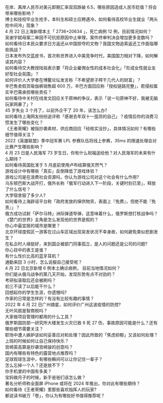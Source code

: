 在岸、离岸人民币对美元即期汇率双双跌破 6.5，哪些原因造成人民币贬值？将会带来哪些影响？  
博士和技校毕业生抢手，本科生和硕士应聘遇冷，如何看待高校毕业生就业「两头抢中间冷」现象？  
4 月 22 日上海新增本土「 2736+20634 」，死亡病例 12 例，目前情况如何？  
吴谢宇弑母案二审因不可抗拒原因中止审理，案件终审判决会增加更多变数吗？  
如何看待日本民众要求日方返还从中国掠夺的文物？我国文物追索返还工作面临哪些挑战？  
日本发布外交蓝皮书，首次称世界进入中美竞争时代，美国国力相对下降，如何解读其内容？  
如何看待交大教授陆铭表示要「将企业雇佣女性的成本社会化」「形成女性就业友好型社会氛围」？  
如何评价人大学者在博鳌论坛发言称「不希望房子榨干几代人的财富」？  
辛巴售卖假货瑜伽裤销售超 600 万，辛巴方面回应称「授权链路完整」，若侵权属实辛巴需承担哪些责任？  
如何看待中关村在线发文回应关于原神的争议，表示「说一句原神不好，我被无脑玩家网暴了」?  
45 岁失业 3 个月了，以前外企干了 20 年，该怎么办?  
如何看待上海网友纷纷追评称「感谢去年双十一囤货的自己」？疫情后你的消费习惯发生了哪些变化？  
《王者荣耀》被指抄袭素材，供应商回应「经核实没抄」，具体情况如何？有哪些细节值得关注？  
2022《英雄联盟》季中冠军赛 LPL 参赛队伍将线上参赛，35ms 的限速处理会对比赛产生哪些影响？  
4 月 23 日是人民海军 73 岁生日，你有什么祝福送给他？对人民海军的未来有什么期待？  
如何看待英国批准于 5 月底前使用卢布结算俄天然气？  
游戏设计中有哪些「真实」反倒降低了游戏体验？  
游戏公司是在浪费社会资源吗，你认为游戏公司对这个社会有什么作用?  
乌东顿巴斯大战开打，俄外长称「俄军行动进入下一阶段，关键时刻已至」，释放了什么信号？  
大学宿舍毁了多少人?  
如何看待上海辟谣平台称「政府发放的保供物资，表面上『免费』，但绝不能『免责』」？  
俄方成功试射「萨尔马特」洲际弹道导弹，这意味着什么，俄罗斯想打核战争吗？  
《楚门的世界》主角是怎么发现他的世界是假的？  
你心中最宜居的城市是哪里？  
北京环球度假区一游客在过山车区域出现突发状况不幸身故，如何避免类似悲剧发生？  
在私企时人缘挺好，来到国企被部门同事孤立，是人的问题还是公司的问题?  
你心目中的表王是谁？  
有什么性价比高的蓝牙耳机？  
通勤来回 3 小时，怎么说服自己接受呢？  
4 月 22 日北京新增 6 例本土确诊病例， 目前当地情况如何？  
你们是从俄乌战争的第几天开始，发现形势有点不对劲的？  
考研拟录取后还会被刷吗？  
初三不读了以后能干什么？  
回想起你的学生生涯，你遗憾吗?  
作家的日常是怎样的？有没有比较有趣的事情？  
2022 年 4 月 22 日广州摘星，如何评价广州这波疫情的防控?  
无叶风扇是智商税吗？  
大家做项目管理时都用的什么工具？  
俄罗斯国防部一研究所大楼发生火灾已致 6 死 27 伤，事故原因可能是什么？还有哪些细节需要关注？  
职场中遭人嫉妒该如何妥善应对和处理？因此所致的「焦虑抑郁」又该如何处理？  
上班的时候如何让自己保持快乐？  
宫崎英高算是抄袭宫崎骏的创意吗？  
国内有哪些有特色的露营地点推荐吗？  
足球观球生涯中，有哪些瞬间可以让你记住一辈子？  
怎么忘掉一个人？还是放不下？  
你手机里的中国有多美？  
宝妈做月子的时候，新手爸爸们该怎么做？  
著名分析师称全面屏 iPhone 或将在 2024 年推出，你对此有哪些期待？  
如何看待《王者荣耀》里那些喜欢指挥人的玩家?  
都说读书破万「卷」，你认为有哪些好书值得推荐呢？  
